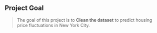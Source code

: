 ## Project Goal
> The goal of this project is to **Clean the dataset** to predict housing price fluctuations in New York City.      
   
    
   
   
   
    
   
  

